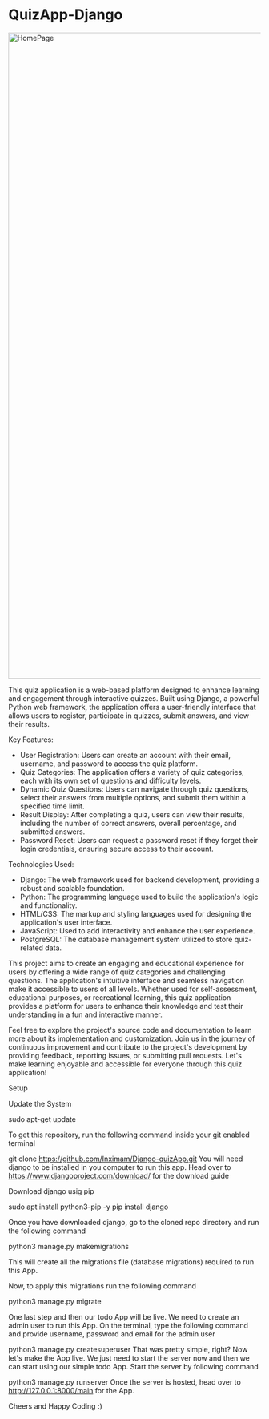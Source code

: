 # QuizApp-Django

<img width="1290" alt="HomePage" src="https://github.com/Inximam/Django-quizApp/assets/85678544/1bfc6b93-903f-44ae-895d-e0e935302117">


This quiz application is a web-based platform designed to enhance learning and engagement through interactive quizzes. Built using Django, a powerful Python web framework, the application offers a user-friendly interface that allows users to register, participate in quizzes, submit answers, and view their results.

Key Features:
- User Registration: Users can create an account with their email, username, and password to access the quiz platform.
- Quiz Categories: The application offers a variety of quiz categories, each with its own set of questions and difficulty levels.
- Dynamic Quiz Questions: Users can navigate through quiz questions, select their answers from multiple options, and submit them within a specified time limit.
- Result Display: After completing a quiz, users can view their results, including the number of correct answers, overall percentage, and submitted answers.
- Password Reset: Users can request a password reset if they forget their login credentials, ensuring secure access to their account.

Technologies Used:
- Django: The web framework used for backend development, providing a robust and scalable foundation.
- Python: The programming language used to build the application's logic and functionality.
- HTML/CSS: The markup and styling languages used for designing the application's user interface.
- JavaScript: Used to add interactivity and enhance the user experience.
- PostgreSQL: The database management system utilized to store quiz-related data.

This project aims to create an engaging and educational experience for users by offering a wide range of quiz categories and challenging questions. The application's intuitive interface and seamless navigation make it accessible to users of all levels. Whether used for self-assessment, educational purposes, or recreational learning, this quiz application provides a platform for users to enhance their knowledge and test their understanding in a fun and interactive manner.

Feel free to explore the project's source code and documentation to learn more about its implementation and customization. Join us in the journey of continuous improvement and contribute to the project's development by providing feedback, reporting issues, or submitting pull requests. Let's make learning enjoyable and accessible for everyone through this quiz application!

Setup

Update the System

sudo apt-get update

To get this repository, run the following command inside your git enabled terminal

git clone https://github.com/Inximam/Django-quizApp.git
You will need django to be installed in you computer to run this app. Head over to https://www.djangoproject.com/download/ for the download guide

Download django usig pip

sudo apt install python3-pip -y
pip install django

Once you have downloaded django, go to the cloned repo directory and run the following command

python3 manage.py makemigrations

This will create all the migrations file (database migrations) required to run this App.

Now, to apply this migrations run the following command

python3 manage.py migrate

One last step and then our todo App will be live. We need to create an admin user to run this App. On the terminal, type the following command and provide username, password and email for the admin user

python3 manage.py createsuperuser
That was pretty simple, right? Now let's make the App live. We just need to start the server now and then we can start using our simple todo App. Start the server by following command

python3 manage.py runserver
Once the server is hosted, head over to http://127.0.0.1:8000/main for the App.

Cheers and Happy Coding :)
